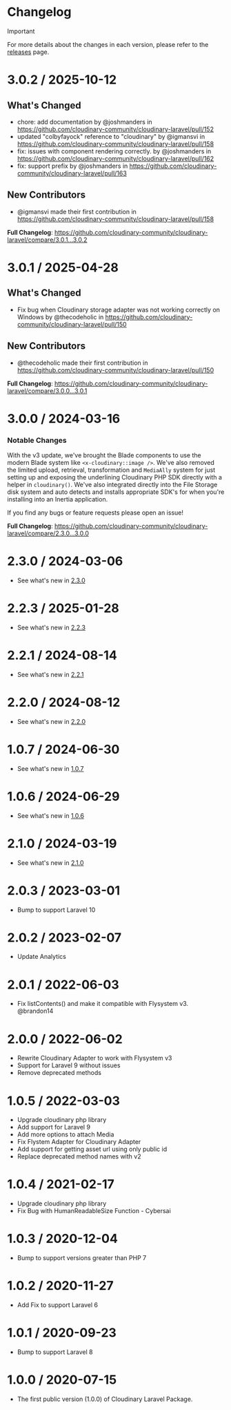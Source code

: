 # Changelog

> [!IMPORTANT]
> For more details about the changes in each version, please refer to the [releases](https://github.com/cloudinary-labs/cloudinary-laravel/releases) page.

# 3.0.2 / 2025-10-12

## What's Changed

- chore: add documentation by @joshmanders in https://github.com/cloudinary-community/cloudinary-laravel/pull/152
- updated "colbyfayock" reference to "cloudinary" by @igmansvi in https://github.com/cloudinary-community/cloudinary-laravel/pull/158
- fix: issues with component rendering correctly. by @joshmanders in https://github.com/cloudinary-community/cloudinary-laravel/pull/162
- fix: support prefix by @joshmanders in https://github.com/cloudinary-community/cloudinary-laravel/pull/163

## New Contributors

- @igmansvi made their first contribution in https://github.com/cloudinary-community/cloudinary-laravel/pull/158

**Full Changelog**: https://github.com/cloudinary-community/cloudinary-laravel/compare/3.0.1...3.0.2

# 3.0.1 / 2025-04-28

## What's Changed

- Fix bug when Cloudinary storage adapter was not working correctly on Windows by @thecodeholic in https://github.com/cloudinary-community/cloudinary-laravel/pull/150

## New Contributors

- @thecodeholic made their first contribution in https://github.com/cloudinary-community/cloudinary-laravel/pull/150

**Full Changelog**: https://github.com/cloudinary-community/cloudinary-laravel/compare/3.0.0...3.0.1

# 3.0.0 / 2024-03-16

### Notable Changes

With the v3 update, we've brought the Blade components to use the modern Blade system like `<x-cloudinary::image />`. We've also removed the limited upload, retrieval, transformation and `MediaAlly` system for just setting up and exposing the underlining Cloudinary PHP SDK directly with a helper in `cloudinary()`. We've also integrated directly into the File Storage disk system and auto detects and installs appropriate SDK's for when you're installing into an Inertia application.

If you find any bugs or feature requests please open an issue!

**Full Changelog**: https://github.com/cloudinary-community/cloudinary-laravel/compare/2.3.0...3.0.0

# 2.3.0 / 2024-03-06

- See what's new in [2.3.0](https://github.com/cloudinary-labs/cloudinary-laravel/releases/tag/2.3.0)

# 2.2.3 / 2025-01-28

- See what's new in [2.2.3](https://github.com/cloudinary-labs/cloudinary-laravel/releases/tag/2.2.3)

# 2.2.1 / 2024-08-14

- See what's new in [2.2.1](https://github.com/cloudinary-labs/cloudinary-laravel/releases/tag/2.2.1)

# 2.2.0 / 2024-08-12

- See what's new in [2.2.0](https://github.com/cloudinary-labs/cloudinary-laravel/releases/tag/2.2.0)

# 1.0.7 / 2024-06-30

- See what's new in [1.0.7](https://github.com/cloudinary-labs/cloudinary-laravel/releases/tag/1.0.7)

# 1.0.6 / 2024-06-29

- See what's new in [1.0.6](https://github.com/cloudinary-labs/cloudinary-laravel/releases/tag/1.0.6)

# 2.1.0 / 2024-03-19

- See what's new in [2.1.0](https://github.com/cloudinary-labs/cloudinary-laravel/releases/tag/2.1.0)

# 2.0.3 / 2023-03-01

- Bump to support Laravel 10

# 2.0.2 / 2023-02-07

- Update Analytics

# 2.0.1 / 2022-06-03

- Fix listContents() and make it compatible with Flysystem v3. @brandon14

# 2.0.0 / 2022-06-02

- Rewrite Cloudinary Adapter to work with Flysystem v3
- Support for Laravel 9 without issues
- Remove deprecated methods

# 1.0.5 / 2022-03-03

- Upgrade cloudinary php library
- Add support for Laravel 9
- Add more options to attach Media
- Fix Flystem Adapter for Cloudinary Adapter
- Add support for getting asset url using only public id
- Replace deprecated method names with v2

# 1.0.4 / 2021-02-17

- Upgrade cloudinary php library
- Fix Bug with HumanReadableSize Function - Cybersai

# 1.0.3 / 2020-12-04

- Bump to support versions greater than PHP 7

# 1.0.2 / 2020-11-27

- Add Fix to support Laravel 6

# 1.0.1 / 2020-09-23

- Bump to support Laravel 8

# 1.0.0 / 2020-07-15

- The first public version (1.0.0) of Cloudinary Laravel Package.
